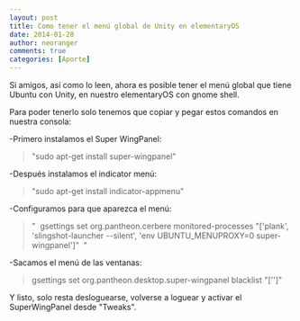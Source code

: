 ```yaml
---
layout: post
title: Como tener el menú global de Unity en elementaryOS
date: 2014-01-28
author: neoranger
comments: true
categories: [Aporte]
---
```

Si amigos, así como lo leen, ahora es posible tener el menú global que tiene Ubuntu con Unity, en nuestro elementaryOS con gnome shell.

Para poder tenerlo solo tenemos que copiar y pegar estos comandos en nuestra consola:

-Primero instalamos el Super WingPanel:
<blockquote>"sudo apt-get install super-wingpanel"</blockquote>
-Después instalamos el indicator menú:
<blockquote>"sudo apt-get install indicator-appmenu"</blockquote>
-Configuramos para que aparezca el menú:
<blockquote>"  gsettings set org.pantheon.cerbere monitored-processes "['plank', 'slingshot-launcher --silent', 'env UBUNTU_MENUPROXY=0 super-wingpanel']"  "</blockquote>
-Sacamos el menú de las ventanas:
<blockquote>gsettings set org.pantheon.desktop.super-wingpanel blacklist "['']"</blockquote>
Y listo, solo resta desloguearse, volverse a loguear y activar el SuperWingPanel desde "Tweaks".
